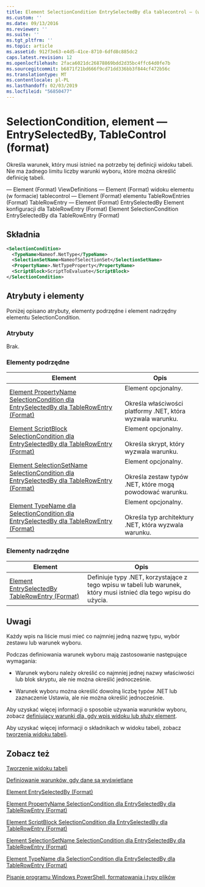 ```yaml
---
title: Element SelectionCondition EntrySelectedBy dla tablecontrol — (w formacie) | Dokumentacja firmy Microsoft
ms.custom: ''
ms.date: 09/13/2016
ms.reviewer: ''
ms.suite: ''
ms.tgt_pltfrm: ''
ms.topic: article
ms.assetid: 912f3e63-e4d5-41ce-8710-6dfd8c885dc2
caps.latest.revision: 12
ms.openlocfilehash: 2faca6021dc26878869bdd2d35bc4ffc64d0fe7b
ms.sourcegitcommit: b6871f21bd666f9cd71dd336bb3f844cf472b56c
ms.translationtype: MT
ms.contentlocale: pl-PL
ms.lasthandoff: 02/03/2019
ms.locfileid: "56850477"
---
```

# <a name="selectioncondition-element-for-entryselectedby-for-tablecontrol-format"></a>SelectionCondition, element — EntrySelectedBy, TableControl (format)

Określa warunek, który musi istnieć na potrzeby tej definicji widoku tabeli. Nie ma żadnego limitu liczby warunki wyboru, które można określić definicję tabeli.

— Element (Format) ViewDefinitions — Element (Format) widoku elementu (w formacie) tablecontrol — Element (Format) elementu TableRowEntries (Format) TableRowEntry — Element (Format) EntrySelectedBy Element konfiguracji dla TableRowEntry (Format) Element SelectionCondition EntrySelectedBy dla TableRowEntry (Format)

## <a name="syntax"></a>Składnia

```xml
<SelectionCondition>
  <TypeName>Nameof.NetType</TypeName>
  <SelectionSetName>NameofSelectionSet</SelectionSetName>
  <PropertyName>.NetTypeProperty</PropertyName>
  <ScriptBlock>ScriptToEvaluate</ScriptBlock>
</SelectionCondition>
```

## <a name="attributes-and-elements"></a>Atrybuty i elementy

Poniżej opisano atrybuty, elementy podrzędne i element nadrzędny elementu SelectionCondition.

### <a name="attributes"></a>Atrybuty

Brak.

### <a name="child-elements"></a>Elementy podrzędne

|Element|Opis|
|-------------|-----------------|
|[Element PropertyName SelectionCondition dla EntrySelectedBy dla TableRowEntry (Format)](./propertyname-element-for-selectioncondition-for-entryselectedby-for-tablerowentry-format.md)|Element opcjonalny.<br /><br /> Określa właściwości platformy .NET, która wyzwala warunku.|
|[Element ScriptBlock SelectionCondition dla EntrySelectedBy dla TableRowEntry (Format)](./scriptblock-element-for-selectioncondition-for-entryselectedby-for-tablecontrol-format.md)|Element opcjonalny.<br /><br /> Określa skrypt, który wyzwala warunku.|
|[Element SelectionSetName SelectionCondition dla EntrySelectedBy dla TableRowEntry (Format)](./selectionsetname-element-for-selectioncondition-for-entryselectedby-for-tablecontrol-format.md)|Element opcjonalny.<br /><br /> Określa zestaw typów .NET, które mogą powodować warunku.|
|[Element TypeName dla SelectionCondition dla EntrySelectedBy dla TableRowEntry (Format)](./typename-element-for-selectioncondition-for-entryselectedby-for-tablecontrol-format.md)|Element opcjonalny.<br /><br /> Określa typ architektury .NET, która wyzwala warunku.|

### <a name="parent-elements"></a>Elementy nadrzędne

|Element|Opis|
|-------------|-----------------|
|[Element EntrySelectedBy TableRowEntry (Format)](./entryselectedby-element-for-tablerowentry-for-tablecontrol-format.md)|Definiuje typy .NET, korzystające z tego wpisu w tabeli lub warunek, który musi istnieć dla tego wpisu do użycia.|

## <a name="remarks"></a>Uwagi

Każdy wpis na liście musi mieć co najmniej jedną nazwę typu, wybór zestawu lub warunek wyboru.

Podczas definiowania warunek wyboru mają zastosowanie następujące wymagania:

- Warunek wyboru należy określić co najmniej jednej nazwy właściwości lub blok skryptu, ale nie można określić jednocześnie.

- Warunek wyboru można określić dowolną liczbę typów .NET lub zaznaczenie Ustawia, ale nie można określić jednocześnie.

Aby uzyskać więcej informacji o sposobie używania warunków wyboru, zobacz [definiujący warunki dla, gdy wpis widoku lub służy element](./defining-conditions-for-displaying-data.md).

Aby uzyskać więcej informacji o składnikach w widoku tabeli, zobacz [tworzenia widoku tabeli](./creating-a-table-view.md).

## <a name="see-also"></a>Zobacz też

[Tworzenie widoku tabeli](./creating-a-table-view.md)

[Definiowanie warunków, gdy dane są wyświetlane](./defining-conditions-for-displaying-data.md)

[Element EntrySelectedBy (Format)](./entryselectedby-element-for-tablerowentry-for-tablecontrol-format.md)

[Element PropertyName SelectionCondition dla EntrySelectedBy dla TableRowEntry (Format)](./propertyname-element-for-selectioncondition-for-entryselectedby-for-tablerowentry-format.md)

[Element ScriptBlock SelectionCondition dla EntrySelectedBy dla TableRowEntry (Format)](./scriptblock-element-for-selectioncondition-for-entryselectedby-for-tablecontrol-format.md)

[Element SelectionSetName SelectionCondition dla EntrySelectedBy dla TableRowEntry (Format)](./selectionsetname-element-for-selectioncondition-for-entryselectedby-for-tablecontrol-format.md)

[Element TypeName dla SelectionCondition dla EntrySelectedBy dla TableRowEntry (Format)](./typename-element-for-selectioncondition-for-entryselectedby-for-tablecontrol-format.md)

[Pisanie programu Windows PowerShell, formatowania i typy plików](./writing-a-powershell-formatting-file.md)

